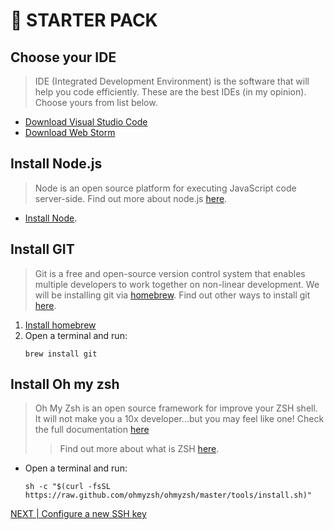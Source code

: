 # 🎒 STARTER PACK

## Choose your IDE
>IDE (Integrated Development Environment) is the software that will help you code efficiently.
These are the best IDEs (in my opinion).
Choose yours from list below.
- [Download Visual Studio Code](https://code.visualstudio.com/)
- [Download Web Storm](https://www.jetbrains.com/webstorm/)


## Install Node.js
>Node is an open source platform for executing JavaScript code server-side.
Find out more about node.js [here](https://nodejs.org/en/about/).
- [Install Node](https://nodejs.org/en/). 


## Install GIT
>Git is a free and open-source version control system that enables multiple developers to work together on non-linear development.
We will be installing git via [homebrew](https://brew.sh/).
Find out other ways to install git [here](https://nodejs.org/en/about/).
1. [Install homebrew](https://brew.sh/)
2. Open a terminal and run:
    ```
    brew install git
    ```


## Install Oh my zsh
>Oh My Zsh is an open source framework for improve your ZSH shell.
It will not make you a 10x developer...but you may feel like one!
Check the full documentation [here](https://ohmyz.sh/)
> > Find out more about what is ZSH [here](https://www.howtogeek.com/362409/what-is-zsh-and-why-should-you-use-it-instead-of-bash/).

- Open a terminal and run:
    ``` 
    sh -c "$(curl -fsSL https://raw.github.com/ohmyzsh/ohmyzsh/master/tools/install.sh)"
    ```

[NEXT | Configure a new SSH key](./ssh.md)
